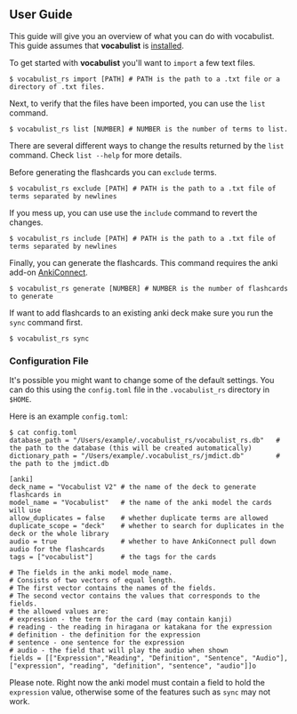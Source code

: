 User Guide
---------

This guide will give you an overview of what you can do with vocabulist.
This guide assumes that __vocabulist__ is [installed](README.md#installation).

To get started with __vocabulist__ you'll want to `import` a few text files.

```
$ vocabulist_rs import [PATH] # PATH is the path to a .txt file or a directory of .txt files.
```

Next, to verify that the files have been imported, you can use the `list` command.

```
$ vocabulist_rs list [NUMBER] # NUMBER is the number of terms to list.
```

There are several different ways to change the results returned by the `list` command.
Check `list --help` for more details.

Before generating the flashcards you can `exclude` terms.

```
$ vocabulist_rs exclude [PATH] # PATH is the path to a .txt file of terms separated by newlines
```

If you mess up, you can use use the `include` command to revert the changes.

```
$ vocabulist_rs include [PATH] # PATH is the path to a .txt file of terms separated by newlines
```

Finally, you can generate the flashcards. 
This command requires the anki add-on [AnkiConnect](https://github.com/FooSoft/anki-connect).

```
$ vocabulist_rs generate [NUMBER] # NUMBER is the number of flashcards to generate
```

If want to add flashcards to an existing anki deck make sure you run the `sync` command first.

```
$ vocabulist_rs sync
```

### Configuration File

It's possible you might want to change some of the default settings.
You can do this using the `config.toml` file in the `.vocabulist_rs` directory in `$HOME`.

Here is an example `config.toml`:

```
$ cat config.toml
database_path = "/Users/example/.vocabulist_rs/vocabulist_rs.db"   # the path to the database (this will be created automatically)
dictionary_path = "/Users/example/.vocabulist_rs/jmdict.db"        # the path to the jmdict.db

[anki]
deck_name = "Vocabulist V2" # the name of the deck to generate flashcards in
model_name = "Vocabulist"   # the name of the anki model the cards will use
allow_duplicates = false    # whether duplicate terms are allowed
duplicate_scope = "deck"    # whether to search for duplicates in the deck or the whole library
audio = true                # whether to have AnkiConnect pull down audio for the flashcards
tags = ["vocabulist"]       # the tags for the cards

# The fields in the anki model mode_name.
# Consists of two vectors of equal length.
# The first vector contains the names of the fields.
# The second vector contains the values that corresponds to the fields.
# the allowed values are:
# expression - the term for the card (may contain kanji)
# reading - the reading in hiragana or katakana for the expression
# definition - the definition for the expression
# sentence - one sentence for the expression
# audio - the field that will play the audio when shown
fields = [["Expression","Reading", "Definition", "Sentence", "Audio"], ["expression", "reading", "definition", "sentence", "audio"]]o
```

Please note.
Right now the anki model must contain a field to hold the `expression` value, otherwise some of the features such as `sync` may not work.
